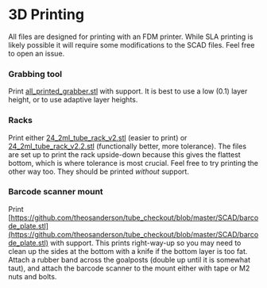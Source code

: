 # 3D Printing

All files are designed for printing with an FDM printer. While SLA printing is likely possible it will require some modifications to the SCAD files. Feel free to open an issue.

### Grabbing tool

Print [all_printed_grabber.stl](all_printed_grabber.stl) with support. It is best to use a low (0.1) layer height, or to use adaptive layer heights.

### Racks

Print either [24_2ml_tube_rack_v2.stl](24_2ml_tube_rack_v2.stl) (easier to print) or [24_2ml_tube_rack_v2.2.stl](24_2ml_tube_rack_v2.2.stl) (functionally better, more tolerance). The files are set up to print the rack upside-down because this gives the flattest bottom, which is where tolerance is most crucial. Feel free to try printing the other way too. They should be printed *without* support.

### Barcode scanner mount

Print [https://github.com/theosanderson/tube_checkout/blob/master/SCAD/barcode_plate.stl](https://github.com/theosanderson/tube_checkout/blob/master/SCAD/barcode_plate.stl) with support. This prints right-way-up so you may need to clean up the sides at the bottom with a knife if the bottom layer is too fat. Attach a rubber band across the goalposts (double up until it is somewhat taut), and attach the barcode scanner to the mount either with tape or M2 nuts and bolts.
